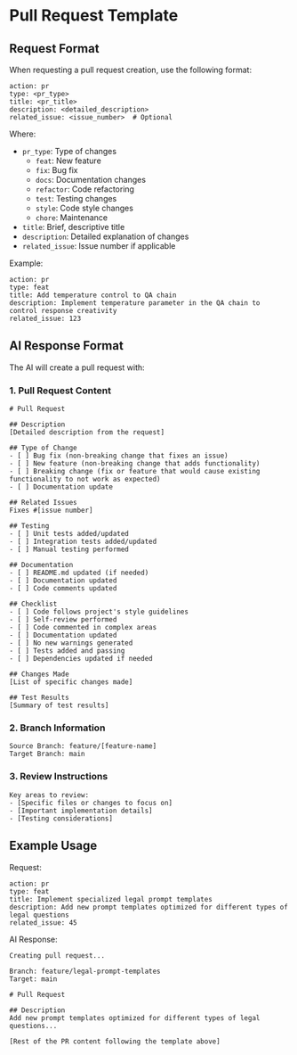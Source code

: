 # Pull Request Template

## Request Format

When requesting a pull request creation, use the following format:
```
action: pr
type: <pr_type>
title: <pr_title>
description: <detailed_description>
related_issue: <issue_number>  # Optional
```

Where:
- `pr_type`: Type of changes
  - `feat`: New feature
  - `fix`: Bug fix
  - `docs`: Documentation changes
  - `refactor`: Code refactoring
  - `test`: Testing changes
  - `style`: Code style changes
  - `chore`: Maintenance
- `title`: Brief, descriptive title
- `description`: Detailed explanation of changes
- `related_issue`: Issue number if applicable

Example:
```
action: pr
type: feat
title: Add temperature control to QA chain
description: Implement temperature parameter in the QA chain to control response creativity
related_issue: 123
```

## AI Response Format

The AI will create a pull request with:

### 1. Pull Request Content

```
# Pull Request

## Description
[Detailed description from the request]

## Type of Change
- [ ] Bug fix (non-breaking change that fixes an issue)
- [ ] New feature (non-breaking change that adds functionality)
- [ ] Breaking change (fix or feature that would cause existing functionality to not work as expected)
- [ ] Documentation update

## Related Issues
Fixes #[issue number]

## Testing
- [ ] Unit tests added/updated
- [ ] Integration tests added/updated
- [ ] Manual testing performed

## Documentation
- [ ] README.md updated (if needed)
- [ ] Documentation updated
- [ ] Code comments updated

## Checklist
- [ ] Code follows project's style guidelines
- [ ] Self-review performed
- [ ] Code commented in complex areas
- [ ] Documentation updated
- [ ] No new warnings generated
- [ ] Tests added and passing
- [ ] Dependencies updated if needed

## Changes Made
[List of specific changes made]

## Test Results
[Summary of test results]
```

### 2. Branch Information
```
Source Branch: feature/[feature-name]
Target Branch: main
```

### 3. Review Instructions
```
Key areas to review:
- [Specific files or changes to focus on]
- [Important implementation details]
- [Testing considerations]
```

## Example Usage

Request:
```
action: pr
type: feat
title: Implement specialized legal prompt templates
description: Add new prompt templates optimized for different types of legal questions
related_issue: 45
```

AI Response:
```
Creating pull request...

Branch: feature/legal-prompt-templates
Target: main

# Pull Request

## Description
Add new prompt templates optimized for different types of legal questions...

[Rest of the PR content following the template above]
``` 